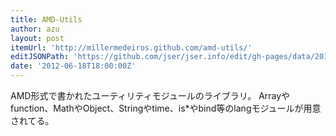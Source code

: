 ```yaml
---
title: AMD-Utils
author: azu
layout: post
itemUrl: 'http://millermedeiros.github.com/amd-utils/'
editJSONPath: 'https://github.com/jser/jser.info/edit/gh-pages/data/2012/06/index.json'
date: '2012-06-18T18:00:00Z'
---
```

AMD形式で書かれたユーティリティモジュールのライブラリ。
Arrayやfunction、MathやObject、Stringやtime、is*やbind等のlangモジュールが用意されてる。
